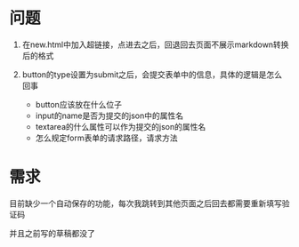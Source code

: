 # 问题

1. 在new.html中加入超链接，点进去之后，回退回去页面不展示markdown转换后的格式

2. button的type设置为submit之后，会提交表单中的信息，具体的逻辑是怎么回事
    - button应该放在什么位子
    - input的name是否为提交的json中的属性名
    - textarea的什么属性可以作为提交的json的属性名
    - 怎么规定form表单的请求路径，请求方法


# 需求

目前缺少一个自动保存的功能，每次我跳转到其他页面之后回去都需要重新填写验证码

并且之前写的草稿都没了
